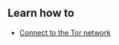 ## Learn how to

- [Connect to the Tor network](topics/tool-9-tor-browser/1-connect-to-tor/3-learn.md)

